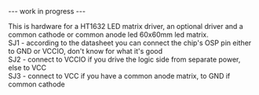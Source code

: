 --- work in progress ---
<br>

This is hardware for a HT1632 LED matrix driver, an optional driver and a common cathode or common anode led 60x60mm led matrix.<br>
SJ1 - according to the datasheet you can connect the chip's OSP pin either to GND or VCCIO, don't know for what it's good<br>
SJ2 - connect to VCCIO if you drive the logic side from separate power, else to VCC<br>
SJ3 - connect to VCC if you have a common anode matrix, to GND if common cathode<br>

